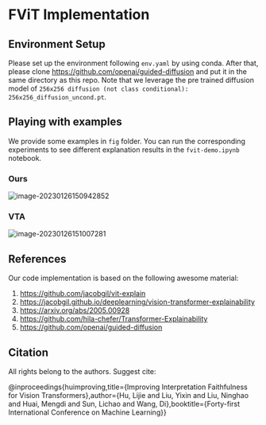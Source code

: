 # FViT Implementation

## Environment Setup
Please set up the environment following `env.yaml` by using conda. After that, please clone https://github.com/openai/guided-diffusion and put it in the same directory as this repo. Note that we leverage the pre trained diffusion model of `256x256 diffusion (not class conditional): 256x256_diffusion_uncond.pt`. 


## Playing with examples
We provide some examples in `fig` folder. You can run the corresponding experiments to see different explanation results in the `fvit-demo.ipynb` notebook.

### Ours

![image-20230126150942852](https://s2.loli.net/2023/01/27/Z8fzDcptxs4LUB3.png)

### VTA

![image-20230126151007281](https://s2.loli.net/2023/01/27/gCKXEsMIrPbFS86.png)

## References

Our code implementation is based on the following awesome material:

1. https://github.com/jacobgil/vit-explain
2. https://jacobgil.github.io/deeplearning/vision-transformer-explainability
3. https://arxiv.org/abs/2005.00928
4. https://github.com/hila-chefer/Transformer-Explainability
5. https://github.com/openai/guided-diffusion

## Citation

All rights belong to the authors. Suggest cite:

@inproceedings{huimproving,title={Improving Interpretation Faithfulness for Vision Transformers},author={Hu, Lijie and Liu, Yixin and Liu, Ninghao and Huai, Mengdi and Sun, Lichao and Wang, Di},booktitle={Forty-first International Conference on Machine Learning}}
